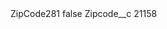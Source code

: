 <?xml version="1.0" encoding="UTF-8"?>
<CustomMetadata xmlns="http://soap.sforce.com/2006/04/metadata" xmlns:xsi="http://www.w3.org/2001/XMLSchema-instance" xmlns:xsd="http://www.w3.org/2001/XMLSchema">
    <label>ZipCode281</label>
    <protected>false</protected>
    <values>
        <field>Zipcode__c</field>
        <value xsi:type="xsd:string">21158</value>
    </values>
</CustomMetadata>
